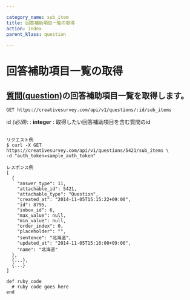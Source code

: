 ```yaml
---

category_name: sub_item
title: 回答補助項目一覧の取得
action: index
parent_klass: question

---
```


# 回答補助項目一覧の取得

## [質問(question)](#question)の回答補助項目一覧を取得します。

`GET https://creativesurvey.com/api/v1/questions/:id/sub_items`

id _(必須)_:
: __integer__
: 取得したい回答補助項目を含む質問のid

~~~

リクエスト例
$ curl -X GET https://creativesurvey.com/api/v1/questions/5421/sub_items \
-d "auth_token=sample_auth_token"

レスポンス例
[
  {
    "answer_type": 11,
    "attachable_id": 5421,
    "attachable_type": "Question",
    "created_at": "2014-11-05T15:15:22+09:00",
    "id": 8795,
    "inbox_id": 6,
    "max_value": null,
    "min_value": null,
    "order_index": 0,
    "placeholder": "",
    "sentence": "北海道",
    "updated_at": "2014-11-05T15:16:00+09:00",
    "name": "北海道"
  },
  {...},
  {...}
]  

~~~

~~~
def ruby_code
  # ruby code goes here
end
~~~

